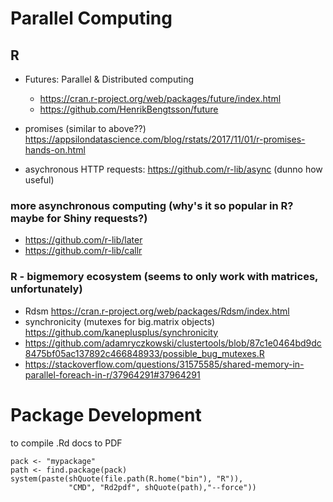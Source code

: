 # Parallel Computing

## R

* Futures: Parallel & Distributed computing
  * https://cran.r-project.org/web/packages/future/index.html
  * https://github.com/HenrikBengtsson/future

* promises (similar to above??) https://appsilondatascience.com/blog/rstats/2017/11/01/r-promises-hands-on.html

* asychronous HTTP requests: https://github.com/r-lib/async (dunno how useful)

### more asynchronous computing (why's it so popular in R? maybe for Shiny requests?)

* https://github.com/r-lib/later
* https://github.com/r-lib/callr

### R - bigmemory ecosystem (seems to only work with matrices, unfortunately)

 * Rdsm https://cran.r-project.org/web/packages/Rdsm/index.html
 * synchronicity (mutexes for big.matrix objects) https://github.com/kaneplusplus/synchronicity
  * https://github.com/adamryczkowski/clustertools/blob/87c1e0464bd9dc8475bf05ac137892c466848933/possible_bug_mutexes.R
  * https://stackoverflow.com/questions/31575585/shared-memory-in-parallel-foreach-in-r/37964291#37964291

# Package Development

to compile .Rd docs to PDF
```
pack <- "mypackage"
path <- find.package(pack)
system(paste(shQuote(file.path(R.home("bin"), "R")),
             "CMD", "Rd2pdf", shQuote(path),"--force"))
```
